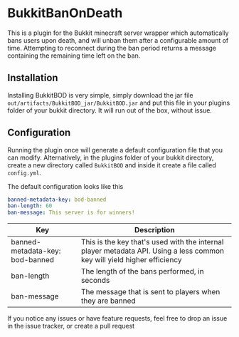 BukkitBanOnDeath
================

This is a plugin for the Bukkit minecraft server wrapper which automatically bans users upon death, and will
unban them after a configurable amount of time. Attempting to reconnect during the ban period returns a message 
containing the remaining time left on the ban.

## Installation

Installing BukkitBOD is very simple, simply download the jar file `out/artifacts/BukkitBOD_jar/BukkitBOD.jar` and put
this file in your plugins folder of your bukkit directory. It will run out of the box, without issue.

## Configuration
Running the plugin once will generate a default configuration file that you can modify. Alternatively, in the plugins
folder of your bukkit directory, create a new directory called `BukkitBOD` and inside it create a file called 
`config.yml`.

The default configuration looks like this

```YAML
banned-metadata-key: bod-banned
ban-length: 60
ban-message: This server is for winners!
```

| Key | Description |
|----- | -----------|
| banned-metadata-key: bod-banned | This is the key that's used with the internal player metadata API. Using a less common key will yield higher efficiency |
| ban-length | The length of the bans performed, in seconds |
| ban-message | The message that is sent to players when they are banned |


If you notice any issues or have feature requests, feel free to drop an issue in the issue tracker, or create a pull
request

